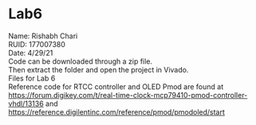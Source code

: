 # Lab6
Name: Rishabh Chari<br/>
RUID: 177007380<br/>
Date: 4/29/21<br/>
Code can be downloaded through a zip file. <br />
Then extract the folder and open the project in Vivado.  <br />
Files for Lab 6 <br />
Reference code for RTCC controller and OLED Pmod are found at <br />
https://forum.digikey.com/t/real-time-clock-mcp79410-pmod-controller-vhdl/13136 and https://reference.digilentinc.com/reference/pmod/pmodoled/start
